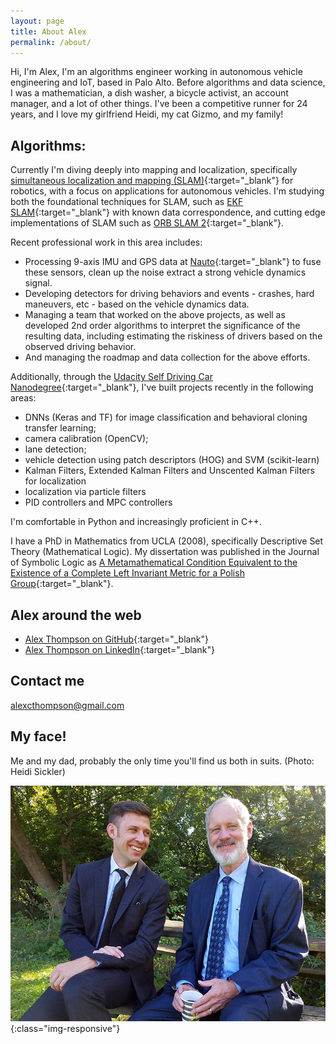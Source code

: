 ```yaml
---
layout: page
title: About Alex
permalink: /about/
---
```


Hi, I'm Alex, I'm an algorithms engineer working in autonomous vehicle engineering and IoT, based in Palo Alto.  Before algorithms and data science, I was a mathematician, a dish washer, a bicycle activist, an account manager, and a lot of other things.  I've been a competitive runner for 24 years, and I love my girlfriend Heidi, my cat Gizmo, and my family!

## Algorithms:

Currently I'm diving deeply into mapping and localization, specifically [simultaneous localization and mapping (SLAM)](https://en.wikipedia.org/wiki/Simultaneous_localization_and_mapping){:target="_blank"} for robotics, with a focus on applications for autonomous vehicles.  I'm studying both the foundational techniques for SLAM, such as [EKF SLAM](https://www.youtube.com/watch?v=XeWG5D71gC0){:target="_blank"} with known data correspondence, and cutting edge implementations of SLAM such as [ORB SLAM 2](https://github.com/raulmur/ORB_SLAM2){:target="_blank"}.

Recent professional work in this area includes:

- Processing 9-axis IMU and GPS data at [Nauto](https://www.nauto.com/){:target="_blank"} to fuse these sensors, clean up the noise extract a strong vehicle dynamics signal.
- Developing detectors for driving behaviors and events - crashes, hard maneuvers, etc - based on the vehicle dynamics data.
- Managing a team that worked on the above projects, as well as developed 2nd order algorithms to interpret the significance of the resulting data, including estimating the riskiness of drivers based on the observed driving behavior.
- And managing the roadmap and data collection for the above efforts.

Additionally, through the [Udacity Self Driving Car Nanodegree](https://www.udacity.com/course/self-driving-car-engineer-nanodegree--nd013){:target="_blank"}, I've built projects recently in the following areas:

- DNNs (Keras and TF) for image classification and behavioral cloning transfer learning;
- camera calibration (OpenCV);
- lane detection;
- vehicle detection using patch descriptors (HOG) and SVM (scikit-learn)
- Kalman Filters, Extended Kalman Filters and Unscented Kalman Filters for localization
- localization via particle filters
- PID controllers and MPC controllers

I'm comfortable in Python and increasingly proficient in C++.

I have a PhD in Mathematics from UCLA (2008), specifically Descriptive Set Theory (Mathematical Logic).  My dissertation was published in the Journal of Symbolic Logic as [A Metamathematical Condition Equivalent to the Existence of a Complete Left Invariant Metric for a Polish Group](https://www.cambridge.org/core/journals/journal-of-symbolic-logic/article/metamathematical-condition-equivalent-to-the-existence-of-a-complete-left-invariant-metric-for-a-polish-group/9E7FB255D27EA29AF73E2DEE3120E978){:target="_blank"}.

## Alex around the web

- [Alex Thompson on GitHub](https://github.com/alexcthompson){:target="_blank"}
- [Alex Thompson on LinkedIn](https://www.linkedin.com/in/alexcthompson){:target="_blank"}

## Contact me

[alexcthompson@gmail.com](mailto:alexcthompson@gmail.com)

## My face!

Me and my dad, probably the only time you'll find us both in suits. (Photo: Heidi Sickler)

![Me and my dad, probably the only time you'll find us both in suits. (Photo: Heidi Sickler)](/images/alex_and_dad_20180916.png){:class="img-responsive"}

